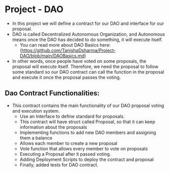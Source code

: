 # Project - DAO

* In this project we will define a contract for our DAO and interface for our proposal.
* DAO is called Decentralized Autonomous Organization, and Autonomous means once the DAO has decided to do something, it will execute itself.
  * You can read more about DAO Basics here: (https://github.com/TanishqDsharma/Project-DAO/blob/main/DAOBasics.md) 
* In other words, once people have voted on some proposals, the proposal will execute itself. Therefore, we need the proposal to follow some standard so our DAO contract can call the function in the proposal and execute it once the proposal passes the voting.

## Dao Contract Functionalities:
* This contract contains the main functionality of our DAO proposal voting and execution system.
    * Use an Interface to define standard for proposals.
    * This contract will have struct called Proposal, so that it can keep information about the proposals
    * Implementing functions to add new DAO members and assigning them a balance
    * Allows each member to create a new proposal
    * Vote function that allows every member to vote on proposals
    * Executing a Proposal after it passed voting.
    * Adding Deployment Scripts to deploy the contract and proposal
    * Finally, added tests for DAO contract.




    


